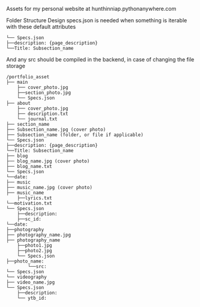 Assets for my personal website at
hunthinniap.pythonanywhere.com

Folder Structure Design
specs.json is needed when something is iterable with these default attributes
```
└── Specs.json
├──description: {page_description}
└──Title: Subsection_name
```
And any src should be compiled in the backend, in case of changing the file storage

```
/portfolio_asset
├── main
	├── cover_photo.jpg
	├──section_photo.jpg
	└── Specs.json
├── about
	├── cover_photo.jpg
	├── description.txt
	└── journal.txt
├── section_name
├── Subsection_name.jpg (cover photo)
├── Subsection_name (folder, or file if applicable)
└── Specs.json
├──description: {page_description}
└──Title: Subsection_name
├── blog
├── blog_name.jpg (cover photo)
├── blog_name.txt
└── Specs.json
└──date: 
├── music
├── music_name.jpg (cover photo)
├── music_name
	├──lyrics.txt
└──motivation.txt
└── Specs.json
	├──description:
	├──sc_id:
└──date:
├──photography
├── photography_name.jpg 
├── photography_name
	├──photo1.jpg
	├──photo2.jpg
	└── Specs.json
├──photo_name:
		└──src:
└── Specs.json
└── videography
├── video_name.jpg 
└── Specs.json
	├──description:
	└── ytb_id:

```
